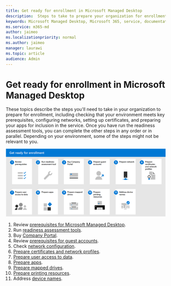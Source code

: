 ```yaml
---
title: Get ready for enrollment in Microsoft Managed Desktop
description:  Steps to take to prepare your organization for enrollment
keywords: Microsoft Managed Desktop, Microsoft 365, service, documentation
ms.service: m365-md
author: jaimeo
ms.localizationpriority: normal
ms.author: jaimeo
manager: laurawi
ms.topic: article
audience: Admin
---
```


# Get ready for enrollment in Microsoft Managed Desktop

These topics describe the steps you'll need to take in your organization to prepare for enrollment, including checking that your environment meets key prerequisites, configuring networks, setting up certificates, and preparing your apps for inclusion in the service. Once you have run the readiness assessment tools, you can complete the other steps in any order or in parallel. Depending on your environment, some of the steps might not be relevant to you.

![Suggested sequence of steps to get ready for enrollment, listed in this article](../../media/mmd-getready-sequence.png)

1. Review [prerequisites for Microsoft Managed Desktop](prerequisites.md).
2. Run [readiness assessment tools](readiness-assessment-tool.md).
1. Buy [Company Portal](../get-started/company-portal.md).
1. Review [prerequisites for guest accounts](guest-accounts.md).
1. Check [network configuration](network.md).
1. [Prepare certificates and network profiles](certs-wifi-lan.md).
1. [Prepare user access to data](authentication.md).
1. [Prepare apps](apps.md).
1. [Prepare mapped drives](mapped-drives.md).
1. [Prepare printing resources](printing.md).
1. Address [device names](address-device-names.md).
